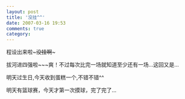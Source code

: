```yaml
---
layout: post
title: '没挂^^'
date: 2007-03-16 19:53
comments: true
category: 
---
```

    

程设出来啦~~~没挂啊~~~

拔河进四强啦~~~爽！不过每次比完一场就知道至少还有一场...这回又是...

明天过生日,今天收到蛋糕一个,不错不错^^

明天有篮球赛，今天才第一次摸球，完了完了...
